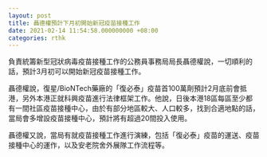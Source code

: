 ```yaml
---
layout: post
title: 聶德權預計下月初開始新冠疫苗接種工作
date: 2021-02-14 11:54:58.000000000 +08:00
categories: rthk
---
```


負責統籌新型冠狀病毒疫苗接種工作的公務員事務局局長聶德權說，一切順利的話，預計3月初可以開始新冠疫苗接種工作。

聶德權說，復星/BioNTech藥廠的「復必泰」疫苗首100萬劑預計2月底前會抵港，另外本港正就科興疫苗進行法律框架工作。他說，日後本港18區每區至少都有一間社區疫苗接種中心，由於有部分地區較大、人口較多，找到合適地點的話，當局會多增設疫苗接種中心，預計將有超過20間投入使用。

聶德權又說，當局有就疫苗接種工作進行演練，包括「復必泰」疫苗的運送、疫苗接種中心的運作，以及安老院舍外展隊工作流程等。
